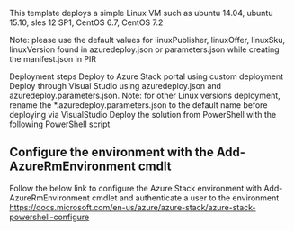 
This template deploys a simple Linux VM such as ubuntu 14.04, ubuntu 15.10, sles 12 SP1, CentOS 6.7, CentOS 7.2

Note: please use the default values for linuxPublisher, linuxOffer, linuxSku, linuxVersion found in azuredeploy.json or parameters.json while creating the manifest.json in PIR


Deployment steps
Deploy to Azure Stack portal using custom deployment
Deploy through Visual Studio using azuredeploy.json and azuredeploy.parameters.json. Note: for other Linux versions deployment, rename the *.azuredeploy.parameters.json to the default name before deploying via VisualStudio
Deploy the solution from PowerShell with the following PowerShell script
## Configure the environment with the Add-AzureRmEnvironment cmdlt 
Follow the below link to configure the Azure Stack environment with Add-AzureRmEnvironment cmdlet and authenticate a user to the environment
https://docs.microsoft.com/en-us/azure/azure-stack/azure-stack-powershell-configure


